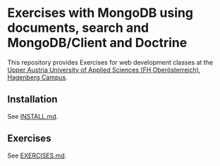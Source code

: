 # Exercises with MongoDB using documents, search and MongoDB/Client and Doctrine

This repository provides Exercises for web development classes at the [Upper Austria University of Applied Sciences (FH Oberösterreich), Hagenberg Campus](https://www.fh-ooe.at/en/hagenberg-campus/).

## Installation

See [INSTALL.md](https://github.com/Digital-Media/mongoshop/blob/main/INSTALL.md).

## Exercises

See [EXERCISES.md](https://github.com/Digital-Media/mongoshop/blob/main/EXERCISES.md).